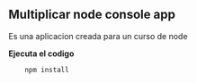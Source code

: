 ## Multiplicar node console app

Es una aplicacion creada para un curso de node

**Ejecuta el codigo**

```JavaScript
    npm install
```


